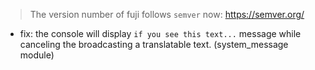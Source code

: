 > The version number of fuji follows `semver` now: https://semver.org/ 
 
- fix: the console will display `if you see this text...` message while canceling the broadcasting a translatable text. (system_message module)
